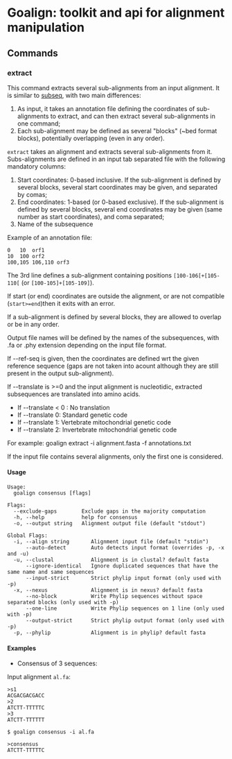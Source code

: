 # Goalign: toolkit and api for alignment manipulation

## Commands

### extract
This command extracts several sub-alignments from an input alignment. It is similar to [subseq](subseq.md), with two main differences:

1. As input, it takes an annotation file defining the coordinates of sub-alignments to extract, and can then extract several sub-alignments in one command;
2. Each sub-alignment may be defined as several "blocks" (~bed format blocks), potentially overlapping (even in any order).

`extract` takes an alignment and extracts several sub-alignments from it. Subs-alignments are defined in an input tab separated file with the following mandatory columns:

1. Start coordinates: 0-based inclusive. If the sub-alignment is defined by several blocks, several start coordinates may be given, and separated by comas;
2. End coordinates: 1-based (or 0-based exclusive). If the sub-alignment is defined by several blocks, several end coordinates may be given (same number as start coordinates), and coma separated;
3. Name of the subsequence

Example of an annotation file:

```
0	10	orf1
10	100	orf2
100,105	106,110	orf3
```

The 3rd line defines a sub-alignment containing positions `[100-106[+[105-110[` (or `[100-105]+[105-109]`).

If start (or end) coordinates are outside the alignment, or are not compatible (`start>=end`)then it exits with an error.

If a sub-alignment is defined by several blocks, they are allowed to overlap or be in any order.

Output file names will be defined by the names of the subsequences, with .fa or .phy extension depending on the input file format.

If --ref-seq is given, then the coordinates are defined wrt the given reference sequence (gaps are not taken into acount although they are still present in the output sub-alignment).

If --translate is >=0 and the input alignment is nucleotidic, extracted subsequences are translated into amino acids.
- If --translate < 0 : No translation
- If --translate 0: Standard genetic code
- If --translate 1: Vertebrate mitochondrial genetic code
- If --translate 2: Invertebrate mitochondrial genetic code


For example:
goalign extract -i alignment.fasta -f annotations.txt

If the input file contains several alignments, only the first one is considered.

#### Usage
```
Usage:
  goalign consensus [flags]

Flags:
  --exclude-gaps        Exclude gaps in the majority computation
  -h, --help            help for consensus
  -o, --output string   Alignment output file (default "stdout")

Global Flags:
  -i, --align string       Alignment input file (default "stdin")
      --auto-detect        Auto detects input format (overrides -p, -x and -u)
  -u, --clustal            Alignment is in clustal? default fasta
      --ignore-identical   Ignore duplicated sequences that have the same name and same sequences
      --input-strict       Strict phylip input format (only used with -p)
  -x, --nexus              Alignment is in nexus? default fasta
      --no-block           Write Phylip sequences without space separated blocks (only used with -p)
      --one-line           Write Phylip sequences on 1 line (only used with -p)
      --output-strict      Strict phylip output format (only used with -p)
  -p, --phylip             Alignment is in phylip? default fasta
```

#### Examples

* Consensus of 3 sequences:

Input alignment `al.fa`:
```
>s1
ACGACGACGACC
>2
ATCTT-TTTTTC
>3
ATCTT-TTTTTT
```

```
$ goalign consensus -i al.fa

>consensus
ATCTT-TTTTTC
```
